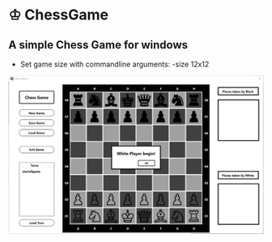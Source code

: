 # ♔ ChessGame

## A simple Chess Game for windows 

- Set game size with commandline arguments: -size 12x12

![alt text](https://github.com/michifueby/ChessGame/blob/master/ChessGame.png?raw=true)
